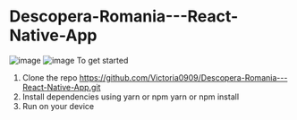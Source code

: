 # Descopera-Romania---React-Native-App

![image](https://user-images.githubusercontent.com/77456859/126131628-e8888369-8d75-4bcc-856d-eb7a5ed9f020.png)
![image](https://user-images.githubusercontent.com/77456859/126128371-9a99b5a0-f496-488b-87be-ae05bec99eba.png)
To get started
1. Clone the repo
https://github.com/Victoria0909/Descopera-Romania---React-Native-App.git
2. Install dependencies using yarn or npm
yarn or npm install
3. Run on your device
